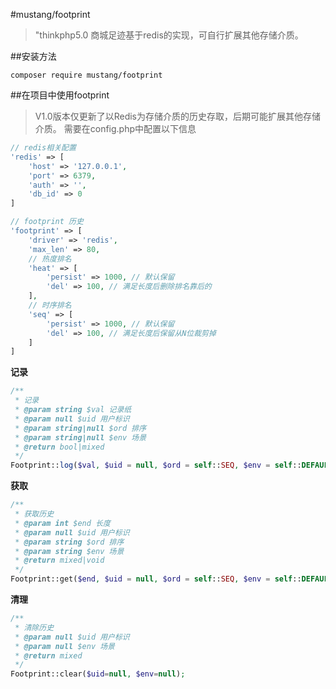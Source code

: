 #mustang/footprint
>"thinkphp5.0 商城足迹基于redis的实现，可自行扩展其他存储介质。

##安装方法
```
composer require mustang/footprint
```

##在项目中使用footprint
>V1.0版本仅更新了以Redis为存储介质的历史存取，后期可能扩展其他存储介质。 
>需要在config.php中配置以下信息


```php
// redis相关配置
'redis' => [
    'host' => '127.0.0.1',
    'port' => 6379,
    'auth' => '',
    'db_id' => 0
]

// footprint 历史
'footprint' => [
    'driver' => 'redis',
    'max_len' => 80,
    // 热度排名
    'heat' => [
        'persist' => 1000, // 默认保留
        'del' => 100, // 满足长度后删除排名靠后的
    ],
    // 时序排名
    'seq' => [
        'persist' => 1000, // 默认保留
        'del' => 100, // 满足长度后保留从N位裁剪掉
    ]
]

```

**记录**

```php
/**
 * 记录
 * @param string $val 记录纸
 * @param null $uid 用户标识
 * @param string|null $ord 排序
 * @param string|null $env 场景
 * @return bool|mixed
 */
Footprint::log($val, $uid = null, $ord = self::SEQ, $env = self::DEFAULT);
```

**获取**

```php
/**
 * 获取历史
 * @param int $end 长度
 * @param null $uid 用户标识
 * @param string $ord 排序
 * @param string $env 场景
 * @return mixed|void
 */
Footprint::get($end, $uid = null, $ord = self::SEQ, $env = self::DEFAULT);
```

**清理**

```php
/**
 * 清除历史
 * @param null $uid 用户标识
 * @param null $env 场景
 * @return mixed
 */
Footprint::clear($uid=null, $env=null);
```
